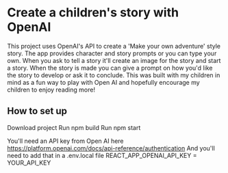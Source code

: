 # Create a children's story with OpenAI

This project uses OpenAI's API to create a 'Make your own adventure' style story.
The app provides character and story prompts or you can type your own.
When you ask to tell a story it'll create an image for the story and start a story.
When the story is made you can give a prompt on how you'd like the story to develop or ask it to conclude.
This was built with my children in mind as a fun way to play with Open AI and hopefully encourage my children to enjoy reading more!

## How to set up

Download project
Run npm build
Run npm start

You'll need an API key from Open AI here https://platform.openai.com/docs/api-reference/authentication
And you'll need to add that in a .env.local file 
REACT_APP_OPENAI_API_KEY = YOUR_API_KEY